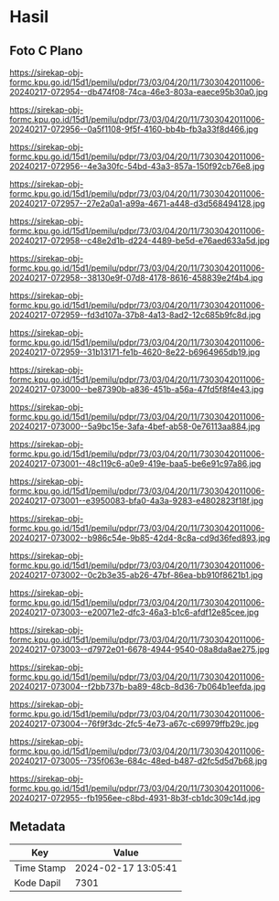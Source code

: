 # Hasil

## Foto C Plano

https://sirekap-obj-formc.kpu.go.id/15d1/pemilu/pdpr/73/03/04/20/11/7303042011006-20240217-072954--db474f08-74ca-46e3-803a-eaece95b30a0.jpg

https://sirekap-obj-formc.kpu.go.id/15d1/pemilu/pdpr/73/03/04/20/11/7303042011006-20240217-072956--0a5f1108-9f5f-4160-bb4b-fb3a33f8d466.jpg

https://sirekap-obj-formc.kpu.go.id/15d1/pemilu/pdpr/73/03/04/20/11/7303042011006-20240217-072956--4e3a30fc-54bd-43a3-857a-150f92cb76e8.jpg

https://sirekap-obj-formc.kpu.go.id/15d1/pemilu/pdpr/73/03/04/20/11/7303042011006-20240217-072957--27e2a0a1-a99a-4671-a448-d3d568494128.jpg

https://sirekap-obj-formc.kpu.go.id/15d1/pemilu/pdpr/73/03/04/20/11/7303042011006-20240217-072958--c48e2d1b-d224-4489-be5d-e76aed633a5d.jpg

https://sirekap-obj-formc.kpu.go.id/15d1/pemilu/pdpr/73/03/04/20/11/7303042011006-20240217-072958--38130e9f-07d8-4178-8616-458839e2f4b4.jpg

https://sirekap-obj-formc.kpu.go.id/15d1/pemilu/pdpr/73/03/04/20/11/7303042011006-20240217-072959--fd3d107a-37b8-4a13-8ad2-12c685b9fc8d.jpg

https://sirekap-obj-formc.kpu.go.id/15d1/pemilu/pdpr/73/03/04/20/11/7303042011006-20240217-072959--31b13171-fe1b-4620-8e22-b6964965db19.jpg

https://sirekap-obj-formc.kpu.go.id/15d1/pemilu/pdpr/73/03/04/20/11/7303042011006-20240217-073000--be87390b-a836-451b-a56a-47fd5f8f4e43.jpg

https://sirekap-obj-formc.kpu.go.id/15d1/pemilu/pdpr/73/03/04/20/11/7303042011006-20240217-073000--5a9bc15e-3afa-4bef-ab58-0e76113aa884.jpg

https://sirekap-obj-formc.kpu.go.id/15d1/pemilu/pdpr/73/03/04/20/11/7303042011006-20240217-073001--48c119c6-a0e9-419e-baa5-be6e91c97a86.jpg

https://sirekap-obj-formc.kpu.go.id/15d1/pemilu/pdpr/73/03/04/20/11/7303042011006-20240217-073001--e3950083-bfa0-4a3a-9283-e4802823f18f.jpg

https://sirekap-obj-formc.kpu.go.id/15d1/pemilu/pdpr/73/03/04/20/11/7303042011006-20240217-073002--b986c54e-9b85-42d4-8c8a-cd9d36fed893.jpg

https://sirekap-obj-formc.kpu.go.id/15d1/pemilu/pdpr/73/03/04/20/11/7303042011006-20240217-073002--0c2b3e35-ab26-47bf-86ea-bb910f8621b1.jpg

https://sirekap-obj-formc.kpu.go.id/15d1/pemilu/pdpr/73/03/04/20/11/7303042011006-20240217-073003--e20071e2-dfc3-46a3-b1c6-afdf12e85cee.jpg

https://sirekap-obj-formc.kpu.go.id/15d1/pemilu/pdpr/73/03/04/20/11/7303042011006-20240217-073003--d7972e01-6678-4944-9540-08a8da8ae275.jpg

https://sirekap-obj-formc.kpu.go.id/15d1/pemilu/pdpr/73/03/04/20/11/7303042011006-20240217-073004--f2bb737b-ba89-48cb-8d36-7b064b1eefda.jpg

https://sirekap-obj-formc.kpu.go.id/15d1/pemilu/pdpr/73/03/04/20/11/7303042011006-20240217-073004--76f9f3dc-2fc5-4e73-a67c-c69979ffb29c.jpg

https://sirekap-obj-formc.kpu.go.id/15d1/pemilu/pdpr/73/03/04/20/11/7303042011006-20240217-073005--735f063e-684c-48ed-b487-d2fc5d5d7b68.jpg

https://sirekap-obj-formc.kpu.go.id/15d1/pemilu/pdpr/73/03/04/20/11/7303042011006-20240217-072955--fb1956ee-c8bd-4931-8b3f-cb1dc309c14d.jpg


## Metadata

| Key        | Value               |
| ---------- | ------------------- |
| Time Stamp | 2024-02-17 13:05:41 |
| Kode Dapil | 7301                |



